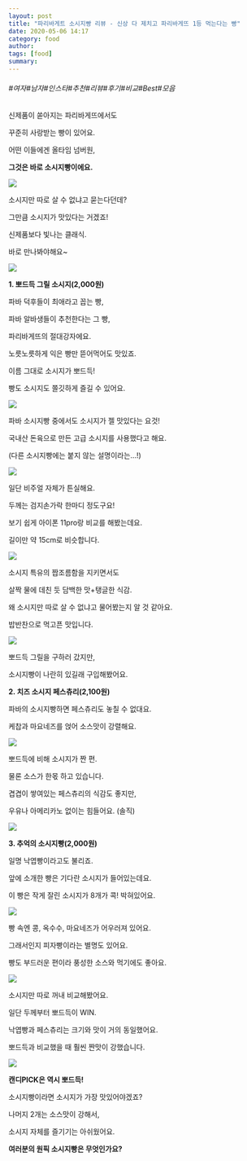 ```yaml
---
layout: post
title: "파리바게트 소시지빵 리뷰 - 신상 다 제치고 파리바게뜨 1등 먹는다는 빵"
date: 2020-05-06 14:17
category: food
author: 
tags: [food]
summary: 
---
```


###### #여자#남자#인스타#추천#리뷰#후기#비교#Best#모음


신제품이 쏟아지는 파리바게뜨에서도

꾸준히 사랑받는 빵이 있어요.

  

어떤 이들에겐 올타임 넘버원,

**그것은 바로 소시지빵이에요.**

![](https://img1.daumcdn.net/thumb/R720x0/?fname=https%3A%2F%2Ft1.daumcdn.net%2Fliveboard%2Fdispatch%2F99dfc4b7129d4751bdb5044be3aea117.JPG)

소시지만 따로 살 수 없냐고 묻는다던데?

그만큼 소시지가 맛있다는 거겠죠!  

  

신제품보다 빛나는 클래식.

바로 만나봐야해요~

![](https://img1.daumcdn.net/thumb/R720x0/?fname=https%3A%2F%2Ft1.daumcdn.net%2Fliveboard%2Fdispatch%2F7cc698def9084238b0deb9e8bafeced0.JPG)

**1. 뽀드득 그릴 소시지(2,000원)**

  

파바 덕후들이 최애라고 꼽는 빵,

파바 알바생들이 추천한다는 그 빵,

파리바게뜨의 절대강자에요.

  

노릇노릇하게 익은 빵만 뜯어먹어도 맛있죠.

이름 그대로 소시지가 뽀드득!

빵도 소시지도 쫄깃하게 즐길 수 있어요.

![](https://img1.daumcdn.net/thumb/R720x0/?fname=https%3A%2F%2Ft1.daumcdn.net%2Fliveboard%2Fdispatch%2F6f8fe113b73d452986b0c0a5001995c9.JPG)

파바 소시지빵 중에서도 소시지가 젤 맛있다는 요것!

국내산 돈육으로 만든 고급 소시지를 사용했다고 해요.

(다른 소시지빵에는 붙지 않는 설명이라는...!)

![](https://img1.daumcdn.net/thumb/R720x0/?fname=https%3A%2F%2Ft1.daumcdn.net%2Fliveboard%2Fdispatch%2F1a74f9b41c244fe7b7abaa2abc17b2ff.JPG)

일단 비주얼 자체가 튼실해요.

두께는 검지손가락 한마디 정도구요!

  

보기 쉽게 아이폰 11pro랑 비교를 해봤는데요.

길이만 약 15cm로 비슷합니다.

![](https://img1.daumcdn.net/thumb/R720x0/?fname=https%3A%2F%2Ft1.daumcdn.net%2Fliveboard%2Fdispatch%2Ffd41df84d72f4920acab83d5762a9910.JPG)

소시지 특유의 짭조름함을 지키면서도

살짝 물에 데친 듯 담백한 맛+탱글한 식감.

  

왜 소시지만 따로 살 수 없냐고 물어봤는지 알 것 같아요.

밥반찬으로 먹고픈 맛입니다.

![](https://img1.daumcdn.net/thumb/R720x0/?fname=https%3A%2F%2Ft1.daumcdn.net%2Fliveboard%2Fdispatch%2Fd3f83ae618a94297896e29d4fbf9cd5f.JPG)

뽀드득 그릴을 구하러 갔지만,

소시지빵이 나란히 있길래 구입해봤어요.

**2. 치즈 소시지 페스츄리(2,100원)**

  

파바의 소시지빵하면 페스츄리도 놓칠 수 없대요.  

케찹과 마요네즈를 얹어 소스맛이 강렬해요.

![](https://img1.daumcdn.net/thumb/R720x0/?fname=https%3A%2F%2Ft1.daumcdn.net%2Fliveboard%2Fdispatch%2F7b41907da23b4ad7adc869b5b9466440.JPG)

뽀드득에 비해 소시지가 짠 편.

물론 소스가 한몫 하고 있습니다.

  

겹겹이 쌓여있는 페스츄리의 식감도 좋지만,

우유나 아메리카노 없이는 힘들어요. (솔직)

![](https://img1.daumcdn.net/thumb/R720x0/?fname=https%3A%2F%2Ft1.daumcdn.net%2Fliveboard%2Fdispatch%2F15a225781a254ac5a5a6a6d790118b95.JPG)

**3. 추억의 소시지빵(2,000원)**

  

일명 낙엽빵이라고도 불리죠.

앞에 소개한 빵은 기다란 소시지가 들어있는데요.

이 빵은 작게 잘린 소시지가 8개가 콕! 박혀있어요.

![](https://img1.daumcdn.net/thumb/R720x0/?fname=https%3A%2F%2Ft1.daumcdn.net%2Fliveboard%2Fdispatch%2Fb0900e8ce20544888bf05dc2f2ad52ed.JPG)

빵 속엔 콩, 옥수수, 마요네즈가 어우러져 있어요.  

그래서인지 피자빵이라는 별명도 있어요.

  

빵도 부드러운 편이라 풍성한 소스와 먹기에도 좋아요.  

![](https://img1.daumcdn.net/thumb/R720x0/?fname=https%3A%2F%2Ft1.daumcdn.net%2Fliveboard%2Fdispatch%2F19156112073546b79e95f946853792a5.JPG)

소시지만 따로 꺼내 비교해봤어요.

일단 두께부터 뽀드득이 WIN.

  

낙엽빵과 페스츄리는 크기와 맛이 거의 동일했어요.

뽀드득과 비교했을 때 훨씬 짠맛이 강했습니다.

![](https://img1.daumcdn.net/thumb/R720x0/?fname=https%3A%2F%2Ft1.daumcdn.net%2Fliveboard%2Fdispatch%2F752d4ade57e748b29a5b34f79e9cb332.JPG)

**캔디PICK은 역시 뽀드득!**

  

소시지빵이라면 소시지가 가장 맛있어야겠죠?

나머지 2개는 소스맛이 강해서,

소시지 자체를 즐기기는 아쉬웠어요.

  

**여러분의 원픽 소시지빵은 무엇인가요?**